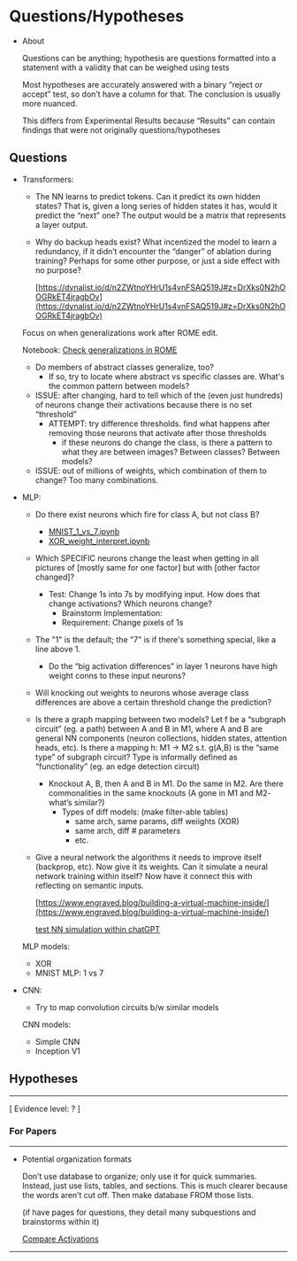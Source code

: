 # Questions/Hypotheses

- About
    
    Questions can be anything; hypothesis are questions formatted into a statement with a validity that can be weighed using tests
    
    Most hypotheses are accurately answered with a binary “reject or accept” test, so don’t have a column for that. The conclusion is usually more nuanced.
    
    This differs from Experimental Results because “Results” can contain findings that were not originally questions/hypotheses
    

## Questions

- Transformers:
    - The NN learns to predict tokens. Can it predict its own hidden states? That is, given a long series of hidden states it has, would it predict the “next” one? The output would be a matrix that represents a layer output.
    - Why do backup heads exist? What incentized the model to learn a redundancy, if it didn’t encounter the “danger” of ablation during training? Perhaps for some other purpose, or just a side effect with no purpose?
        
        [https://dynalist.io/d/n2ZWtnoYHrU1s4vnFSAQ519J#z=DrXks0N2hOOGRkET4jragbOv](https://dynalist.io/d/n2ZWtnoYHrU1s4vnFSAQ519J#z=DrXks0N2hOOGRkET4jragbOv)
        
    
    Focus on when generalizations work after ROME edit. 
    
    Notebook: [Check generalizations in ROME](Code%20Notebooks%20432b45bb746f43eabf4172f69d384f8a/Check%20generalizations%20in%20ROME%200f2a42c9096a4d5693d7f51ebc144f4b.md) 
    
    - Do members of abstract classes generalize, too?
        - If so, try to locate where abstract vs specific classes are. What's the common pattern between models?
    - ISSUE: after changing, hard to tell which of the (even just hundreds) of neurons change their activations because there is no set “threshold”
        - ATTEMPT: try difference thresholds. find what happens after removing those neurons that activate after those thresholds
            - if these neurons do change the class, is there a pattern to what they are between images? Between classes? Between models?
    - ISSUE: out of millions of weights, which combination of them to change? Too many combinations.

- MLP:
    - Do there exist neurons which fire for class A, but not class B?
        - [MNIST_1_vs_7.ipynb](Code%20Notebooks%20432b45bb746f43eabf4172f69d384f8a/MNIST_1_vs_7%20ipynb%20cd1482eb130b428681a298e72f020f76.md)
        - [XOR_weight_interpret.ipynb](Code%20Notebooks%20432b45bb746f43eabf4172f69d384f8a/XOR_weight_interpret%20ipynb%20bf8ac65466fe4eb9a255a26ec920bad2.md)
    - Which SPECIFIC neurons change the least when getting in all pictures of [mostly same for one factor] but with [other factor changed]?
        - Test: Change 1s into 7s by modifying input. How does that change activations? Which neurons change?
            - Brainstorm Implementation:
            - Requirement: Change pixels of 1s
    - The "1" is the default; the "7" is if there's something special, like a line above 1.
        - Do the “big activation differences” in layer 1 neurons have high weight conns to these input neurons?
    - Will knocking out weights to neurons whose average class differences are above a certain threshold change the prediction?
    - Is there a graph mapping between two models? Let f be a “subgraph circuit” (eg. a path) between A and B in M1, where A and B are general NN components (neuron collections, hidden states, attention heads, etc). Is there a mapping h: M1 → M2 s.t. g(A,B) is the “same type” of subgraph circuit? Type is informally defined as “functionality” (eg. an edge detection circuit)
        - Knockout A, B, then A and B in M1. Do the same in M2. Are there commonalities in the same knockouts (A gone in M1 and M2- what’s similar?)
            - Types of diff models: (make filter-able tables)
                - same arch, same params, diff weiights (XOR)
                - same arch, diff # parameters
                - etc.
    - Give a neural network the algorithms it needs to improve itself (backprop, etc). Now give it its weights. Can it simulate a neural network training within itself? Now have it connect this with reflecting on semantic inputs.
        
        [https://www.engraved.blog/building-a-virtual-machine-inside/](https://www.engraved.blog/building-a-virtual-machine-inside/)
        
        [test NN simulation within chatGPT](Questions%20Hypotheses%2087e989748e1942dfa05a7d90433f2e40/test%20NN%20simulation%20within%20chatGPT%206251a5ff667440eb9a0121c529373083.md)
        
    
    MLP models:
    
    - XOR
    - MNIST MLP: 1 vs 7

- CNN:
    - Try to map convolution circuits b/w similar models
    
    CNN models:
    
    - Simple CNN
    - Inception V1

## Hypotheses

---

[ Evidence level: ? ]

### For Papers

---

- Potential organization formats
    
    Don’t use database to organize; only use it for quick summaries. Instead, just use lists, tables, and sections. This is much clearer because the words aren’t cut off. Then make database FROM those lists.
    
    (if have pages for questions, they detail many subquestions and brainstorms within it)
    
    [Compare Activations](Questions%20Hypotheses%2087e989748e1942dfa05a7d90433f2e40/Compare%20Activations%207d1b36005d97439b9a5a21ce8e75b63f.csv)
    

---